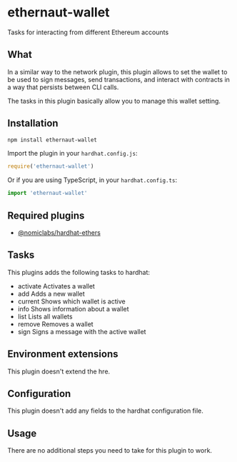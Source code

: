 # ethernaut-wallet

Tasks for interacting from different Ethereum accounts

## What

In a similar way to the network plugin, this plugin allows to set the wallet to be used to sign messages, send transactions, and interact with contracts in a way that persists between CLI calls.

The tasks in this plugin basically allow you to manage this wallet setting.

## Installation

```bash
npm install ethernaut-wallet
```

Import the plugin in your `hardhat.config.js`:

```js
require('ethernaut-wallet')
```

Or if you are using TypeScript, in your `hardhat.config.ts`:

```ts
import 'ethernaut-wallet'
```

## Required plugins

- [@nomiclabs/hardhat-ethers](https://github.com/nomiclabs/hardhat/tree/master/packages/hardhat-ethers)

## Tasks

This plugins adds the following tasks to hardhat:

- activate Activates a wallet
- add Adds a new wallet
- current Shows which wallet is active
- info Shows information about a wallet
- list Lists all wallets
- remove Removes a wallet
- sign Signs a message with the active wallet

## Environment extensions

This plugin doesn't extend the hre.

## Configuration

This plugin doesn't add any fields to the hardhat configuration file.

## Usage

There are no additional steps you need to take for this plugin to work.
